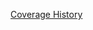 [Coverage History](https://rawgithub.com/bldr-io/artifacts/local_bldr-io_bldr_2014-03-25_09-03-16/coverage/index.html)
